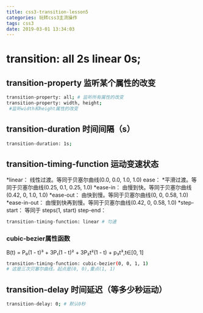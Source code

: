 ```yaml
---
title: css3-transition-lesson5
categories: 玩转css3主流操作
tags: css3
date: 2019-03-01 13:34:03
---
```


# transition: all 2s linear 0s;
## transition-property 监听某个属性的改变
```bash
transition-property: all; # 监听所有属性的改变
transition-property: width, height;
 #监听width和height属性的改变 
```
## transition-duration 时间间隔（s）
```bash
transition-duration: 1s;
```

## transition-timing-function 运动变速状态
*linear： 线性过渡。等同于贝塞尔曲线(0.0, 0.0, 1.0, 1.0) ease： 
*平滑过渡。等同于贝塞尔曲线(0.25, 0.1, 0.25, 1.0)
*ease-in： 由慢到快。等同于贝塞尔曲线(0.42, 0, 1.0, 1.0) 
*ease-out： 由快到慢。等同于贝塞尔曲线(0, 0, 0.58, 1.0) 
*ease-in-out： 由慢到快再到慢。等同于贝塞尔曲线(0.42, 0, 0.58, 1.0) 
*step-start： 等同于 steps(1, start) step-end： 

```bash
transition-timing-function: linear # 匀速
```
### cubic-bezier属性函数
B(t) = P₀(1 - t)³ + 3P₁(1 - t)² + 3P₂t²(1 - t) + p₃t³,t∈[0, 1]
```bash
transition-timing-function: cubic-bezier(0, 0, 1, 1)
# 这是三次贝塞尔曲线，起点是(0, 0),重点(1, 1)
```
## transition-delay 时间延迟（等多少秒运动）
```bash
transition-delay: 0; # 默认0秒
```